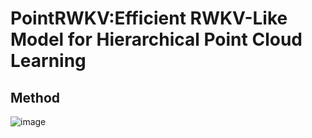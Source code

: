 # PointRWKV:Efficient RWKV-Like Model for Hierarchical Point Cloud Learning

## Method
![image](../main/assets/architecture.png)  
